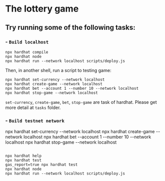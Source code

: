 # The lottery game

## Try running some of the following tasks:
### - `Build localhost`
```shell
npx hardhat compile
npx hardhat node
npx hardhat run --network localhost scripts/deploy.js
```
Then, in another shell, run a script to testing game:
```shell
npx hardhat set-currency --network localhost
npx hardhat create-game --network localhost
npx hardhat bet --account 1 --number 10 --network localhost
npx hardhat stop-game --network localhost
```
`set-currency`, `create-game`, `bet`, `stop-game` are task of hardhat. Please get more detail at `tasks` folder.
### - `Build testnet network`

npx hardhat set-currency --network localhost
npx hardhat create-game --network localhost
npx hardhat bet --account 1 --number 10 --network localhost
npx hardhat stop-game --network localhost
```shell

npx hardhat help
npx hardhat test
gas_report=true npx hardhat test
npx hardhat node
npx hardhat run --network localhost scripts/deploy.js

```

